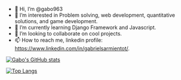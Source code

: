 - 👋 Hi, I’m @gabo963
- 👀 I’m interested in Problem solving, web development, quantitative solutions, and game development.
- 🌱 I’m currently learning Django Framework and Javascript. 
- 💞️ I’m looking to collaborate on cool projects.
- 📫 How to reach me, linkedin profile: https://www.linkedin.com/in/gabrielsarmientot/.

[![Gabo's GitHub stats](https://github-readme-stats.vercel.app/api?username=gabo963)](https://github.com/anuraghazra/github-readme-stats)

[![Top Langs](https://github-readme-stats.vercel.app/api/top-langs/?username=gabo963)](https://github.com/anuraghazra/github-readme-stats)

<!---
gabo963/gabo963 is a ✨ special ✨ repository because its `README.md` (this file) appears on your GitHub profile.
You can click the Preview link to take a look at your changes.
--->
